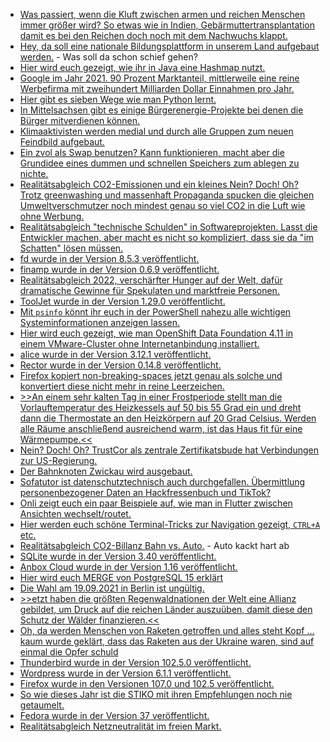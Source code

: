 * [Was passiert, wenn die Kluft zwischen armen und reichen Menschen immer größer wird? So etwas wie in Indien, Gebärmuttertransplantation damit es bei den Reichen doch noch mit dem Nachwuchs klappt.](https://netzfrauen.org/2022/11/13/india-27/)
* [Hey, da soll eine nationale Bildungsplattform in unserem Land aufgebaut werden.](https://netzpolitik.org/2022/digitalisierung-studie-kritisiert-geplante-nationale-bildungsplattform/) - Was soll da schon schief gehen?
* [Hier wird euch gezeigt, wie ihr in Java eine Hashmap nutzt.](https://opensource.com/article/22/11/hashmap-java)
* [Google im Jahr 2021. 90 Prozent Marktanteil, mittlerweile eine reine Werbefirma mit zweihundert Milliarden Dollar Einnahmen pro Jahr.](https://netzpolitik.org/2022/google-konkurrenten-alternative-suchmaschinen-im-vergleich/)
* [Hier gibt es sieben Wege wie man Python lernt.](https://opensource.com/article/22/11/learn-python)
* [In Mittelsachsen gibt es einige Bürgerenergie-Projekte bei denen die Bürger mitverdienen können.](https://www.mdr.de/video/mdr-videos/a/video-672214.html)
* [Klimaaktivisten werden medial und durch alle Gruppen zum neuen Feindbild aufgebaut.](https://netzpolitik.org/2022/klimaproteste-im-fadenkreuz-der-verdraengungsgesellschaft/)
* [Ein zvol als Swap benutzen? Kann funktionieren, macht aber die Grundidee eines dummen und schnellen Speichers zum ablegen zu nichte.](https://utcc.utoronto.ca/~cks/space/blog/solaris/ZFSForSwapMyViews)
* [Realitätsabgleich CO2-Emissionen und ein kleines Nein? Doch! Oh? Trotz greenwashing und massenhaft Propaganda spucken die gleichen Umweltverschmutzer noch mindest genau so viel CO2 in die Luft wie ohne  Werbung.](https://www.sonnenseite.com/de/umwelt/keine-anzeichen-fuer-einen-rueckgang-der-weltweiten-co2-emissionen/)
* [Realitätsabgleich "technische Schulden" in Softwareprojekten. Lasst die Entwickler machen, aber macht es nicht so kompliziert, dass sie da "im Schatten" lösen müssen.](https://matthiasnoback.nl/2022/11/dealing-with-technical-debt-during-the-sprint/)
* [fd wurde in der Version 8.5.3 veröffentlicht.](https://github.com/sharkdp/fd/releases/tag/v8.5.3)
* [finamp wurde in der Version 0.6.9 veröffentlicht.](https://github.com/jmshrv/finamp/releases/tag/0.6.9)
* [Realitätsabgleich 2022, verschärfter Hunger auf der Welt, dafür dramatische Gewinne für Spekulaten und marktfreie Personen.](https://www.sonnenseite.com/de/politik/g20-gipfel-auf-bali-dramatischer-hunger-und-satte-gewinne/)
* [ToolJet wurde in der Version 1.29.0 veröffentlicht.](https://github.com/ToolJet/ToolJet/releases/tag/v1.29.0)
* [Mit `psinfo` könnt ihr euch in der PowerShell nahezu alle wichtigen Systeminformationen anzeigen lassen.](https://4sysops.com/archives/psinfo-get-disk-space-installed-applications-and-other-information-about-local-and-remote-windows-systems/)
* [Hier wird euch gezeigt, wie man OpenShift Data Foundation 4.11 in einem VMware-Cluster ohne Internetanbindung installiert.](https://www.opensourcerers.org/2022/11/14/how-to-install-openshift-data-foundation-odf-4-10-in-a-disconnected-or-air-gapped-vmware-cluster/)
* [alice wurde in der Version 3.12.1 veröffentlicht.](https://github.com/nelmio/alice/releases/tag/3.12.1)
* [Rector wurde in der Version 0.14.8 veröffentlicht.](https://github.com/rectorphp/rector/releases/tag/0.14.8)
* [Firefox kopiert non-breaking-spaces jetzt genau als solche und konvertiert diese nicht mehr in reine Leerzeichen.](https://utcc.utoronto.ca/~cks/space/blog/web/FirefoxNonbreakingSpacesCopyIssue)
* [>>An einem sehr kalten Tag in einer Frostperiode stellt man die Vorlauftemperatur des Heizkessels auf 50 bis 55 Grad ein und dreht dann die Thermostate an den Heizkörpern auf 20 Grad Celsius. Werden alle Räume anschließend ausreichend warm, ist das Haus fit für eine Wärmepumpe.<<](https://www.sonnenseite.com/de/tipps/selbst-herausfinden-ist-das-eigene-haus-fit-fuer-eine-waermepumpe/)
* [Nein? Doch! Oh? TrustCor als zentrale Zertifikatsbude hat Verbindungen zur US-Regierung.](https://netzpolitik.org/2022/sicherheit-des-internets-zertifizierungsstelle-koennte-hintertuer-fuer-us-geheimdienst-oeffnen/)
* [Der Bahnknoten Zwickau wird ausgebaut.](https://www.sachsen-fernsehen.de/db-plant-ausbau-des-bahnknotens-zwickau-1145803/)
* [Sofatutor ist datenschutztechnisch auch durchgefallen. Übermittlung personenbezogener Daten an Hackfressenbuch und TikTok?](https://www.kuketz-blog.de/sofatutor-kurzanalyse-der-datenschutzinformationen/)
* [Onli zeigt euch ein paar Beispiele auf, wie man in Flutter zwischen Ansichten wechselt/routet.](https://www.onli-blogging.de/2212/Unverstelltes-Routing-in-Flutter-NamedRoutes-mit-Animationen.html)
* [Hier werden euch schöne Terminal-Tricks zur Navigation gezeigt, `CTRL+A` etc.](https://opensource.com/article/22/11/navigate-linux-terminal-faster)
* [Realitätsabgleich CO2-Billanz Bahn vs. Auto.](https://blog.fefe.de/?ts=9d8db8c3) - Auto kackt hart ab
* [SQLite wurde in der Version 3.40 veröffentlicht.](https://www.phoronix.com/news/SQLite-3.40-Released)
* [Anbox Cloud wurde in der Version 1.16 veröffentlicht.](https://www.phoronix.com/news/Anbox-Cloud-1.16)
* [Hier wird euch MERGE von PostgreSQL 15 erklärt](https://www.percona.com/blog/using-merge-to-make-your-postgresql-more-powerful/)
* [Die Wahl am 19.09.2021 in Berlin ist ungültig.](https://www.die-partei.de/2022/11/16/die-partei-laesst-die-wahlen-in-berlin-wiederholen/)
* [>>etzt haben die  größten Regenwaldnationen der Welt eine Allianz gebildet, um Druck auf die reichen Länder auszuüben, damit diese den Schutz der Wälder finanzieren.<<](https://netzfrauen.org/2022/11/16/climate-16/)
* [Oh, da werden Menschen von Raketen getroffen und alles steht Kopf ... kaum wurde geklärt, dass das Raketen aus der Ukraine waren, sind auf einmal die Opfer schuld](https://tuxproject.de/blog/2022/11/iwan-des-tages-gute-raketen-schlechte-raketen/)
* [Thunderbird wurde in der Version 102.5.0 veröffentlicht.](https://www.borncity.com/blog/2022/11/16/thunderbird-102-5-0-freigegeben/)
* [Wordpress wurde in der Version 6.1.1 veröffentlicht.](https://wordpress.org/news/2022/11/wordpress-6-1-1-maintenance-release/)
* [Firefox wurde in den Versionen 107.0 und 102.5 veröffentlicht.](https://www.borncity.com/blog/2022/11/15/firefox-107-0-und-102-5-0-esr-freigegeben/)
* [So wie dieses Jahr ist die STIKO mit ihren Empfehlungen noch nie getaumelt.](https://impfentscheidung.online/irritierende-stiko-impfempfehlung/)
* [Fedora wurde in der Version 37 veröffentlicht.](https://lwn.net/Articles/914960/)
* [Realitätsabgleich Netzneutralität im freien Markt.](https://netzpolitik.org/2022/netzneutralitaet-bedroht-entzauberte-mythen-der-industrie/)

